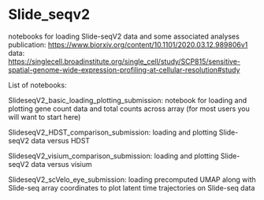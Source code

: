 # Slide_seqv2
notebooks for loading Slide-seqV2 data and some associated analyses
publication: https://www.biorxiv.org/content/10.1101/2020.03.12.989806v1
data: https://singlecell.broadinstitute.org/single_cell/study/SCP815/sensitive-spatial-genome-wide-expression-profiling-at-cellular-resolution#study


List of notebooks:

SlideseqV2_basic_loading_plotting_submission: notebook for loading and plotting gene count data and total counts across array (for most users you will want to start here)

SlideseqV2_HDST_comparison_submission: loading and plotting Slide-seqV2 data versus HDST

SlideseqV2_visium_comparison_submission: loading and plotting Slide-seqV2 data versus visium

SlideseqV2_scVelo_eye_submission: loading precomputed UMAP along with Slide-seq array coordinates to plot latent time trajectories on Slide-seq data

